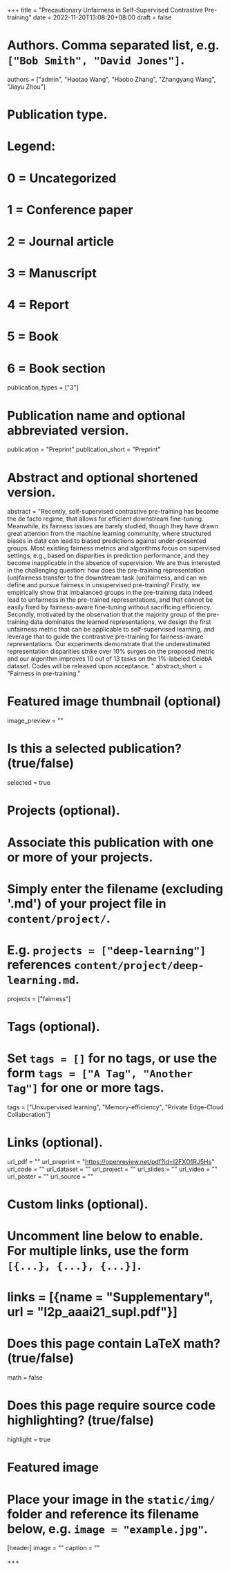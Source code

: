 +++
title = "Precautionary Unfairness in Self-Supervised Contrastive Pre-training"
date = 2022-11-20T13:08:20+08:00
draft = false

# Authors. Comma separated list, e.g. `["Bob Smith", "David Jones"]`.
authors = ["admin", "Haotao Wang", "Haobo Zhang", "Zhangyang Wang", "Jiayu Zhou"]

# Publication type.
# Legend:
# 0 = Uncategorized
# 1 = Conference paper
# 2 = Journal article
# 3 = Manuscript
# 4 = Report
# 5 = Book
# 6 = Book section
publication_types = ["3"]

# Publication name and optional abbreviated version.
publication = "Preprint"
publication_short = "Preprint"

# Abstract and optional shortened version.
abstract = "Recently, self-supervised contrastive pre-training has become the de facto regime, that allows for efficient downstream fine-tuning. Meanwhile, its fairness issues are barely studied, though they have drawn great attention from the machine learning community, where structured biases in data can lead to biased predictions against under-presented groups. Most existing fairness metrics and algorithms focus on supervised settings, e.g., based on disparities in prediction performance, and they become inapplicable in the absence of supervision. We are thus interested in the challenging question: how does the pre-training representation (un)fairness transfer to the downstream task (un)fairness, and can we define and pursue fairness in unsupervised pre-training? Firstly, we empirically show that imbalanced groups in the pre-training data indeed lead to unfairness in the pre-trained representations, and that cannot be easily fixed by fairness-aware fine-tuning without sacrificing efficiency. Secondly, motivated by the observation that the majority group of the pre-training data dominates the learned representations, we design the first unfairness metric that can be applicable to self-supervised learning, and leverage that to guide the contrastive pre-training for fairness-aware representations. Our experiments demonstrate that the underestimated representation disparities strike over 10% surges on the proposed metric and our algorithm improves 10 out of 13 tasks on the 1%-labeled CelebA dataset. Codes will be released upon acceptance. "
abstract_short = "Fairness in pre-training."

# Featured image thumbnail (optional)
image_preview = ""

# Is this a selected publication? (true/false)
selected = true

# Projects (optional).
#   Associate this publication with one or more of your projects.
#   Simply enter the filename (excluding '.md') of your project file in `content/project/`.
#   E.g. `projects = ["deep-learning"]` references `content/project/deep-learning.md`.
projects = ["fairness"]

# Tags (optional).
#   Set `tags = []` for no tags, or use the form `tags = ["A Tag", "Another Tag"]` for one or more tags.
tags = ["Unsupervised learning", "Memory-efficiency", "Private Edge-Cloud Collaboration"]

# Links (optional).
url_pdf = ""
url_preprint = "https://openreview.net/pdf?id=l2FXO1RJ5Hs"
url_code = ""
url_dataset = ""
url_project = ""
url_slides = ""
url_video = ""
url_poster = ""
url_source = ""

# Custom links (optional).
#   Uncomment line below to enable. For multiple links, use the form `[{...}, {...}, {...}]`.
# links = [{name = "Supplementary", url = "l2p_aaai21_supl.pdf"}]

# Does this page contain LaTeX math? (true/false)
math = false

# Does this page require source code highlighting? (true/false)
highlight = true

# Featured image
# Place your image in the `static/img/` folder and reference its filename below, e.g. `image = "example.jpg"`.
[header]
image = ""
caption = ""

+++
